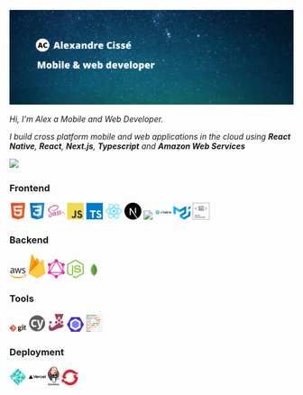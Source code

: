 ![Alexandre Cissé - Mobile and web developer](./assets/banner.png)

<p>
<i>Hi, I'm Alex a Mobile and Web Developer.
  
I build cross platform mobile and web applications in the cloud using **React Native**, **React**, **Next.js**, **Typescript** and **Amazon Web Services**</i>
</p>

<p>
<a href="https://www.linkedin.com/in/alexandre-cissé-52485859"><img src="https://img.shields.io/badge/linkedin-00457C?style=for-the-badge&logo=linkedin&logoColor=white"></a>
</p>

### **Frontend**

<p>
<img width="30" src="https://raw.githubusercontent.com/devicons/devicon/master/icons/html5/html5-original.svg">

<img width="30" src="https://raw.githubusercontent.com/devicons/devicon/master/icons/css3/css3-original.svg">

<img width="30" src="https://raw.githubusercontent.com/devicons/devicon/master/icons/sass/sass-original.svg">

<img width="30" src="https://raw.githubusercontent.com/devicons/devicon/master/icons/javascript/javascript-original.svg">

<img width="30" src="https://raw.githubusercontent.com/devicons/devicon/master/icons/typescript/typescript-original.svg">

<img width="30" src="https://raw.githubusercontent.com/devicons/devicon/master/icons/react/react-original.svg">

<img width="30" src="./assets/next.svg">

<img width="30" src="https://img.stackshare.io/service/8158/default_660b7c41c3ba489cb581eec89c04655404258c19.png">

<img width="30" src="./assets/chakra.png">

<img width="30" src="./assets/material-ui.svg">

<img width="30" src="./assets/styled-components.svg">
</p>

### **Backend**

<p>
<img width="30" src="./assets/aws.svg">
<img width="30" src="./assets/firebase.svg">
<img width="30" src="./assets/graphql.svg">
<img width="30" src="./assets/nodejs.svg">
<img width="30" src="./assets/mongodb.svg">
</p>

### **Tools**

<p>
<img width="30" src="./assets/git.svg">
<img width="30" src="./assets/cypress.svg">
<img width="30" src="./assets/jest.svg">
<img width="30" src="./assets/eslint.svg">
<img width="30" src="./assets/prettier.svg">

</p>

### **Deployment**

<p>
<img width="30" src="./assets/netlify.svg">

<img width="30" src="./assets/vercel.svg">

<img width="20" src="./assets/jenkins.svg">

<img width="30" src="./assets/openshift.svg">

</p>
